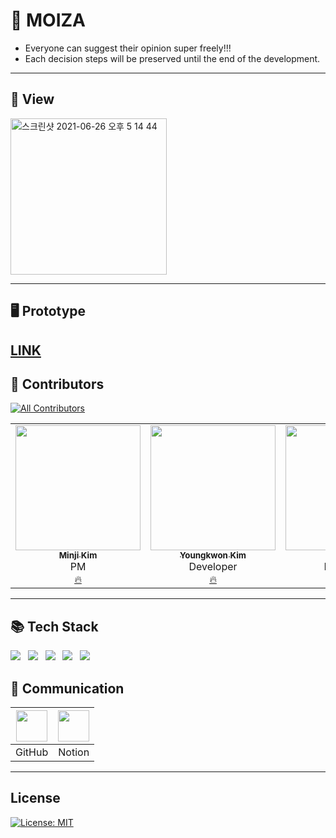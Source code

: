 # 🌟 MOIZA
* Everyone can suggest their opinion super freely!!!
* Each decision steps will be preserved until the end of the development.
---

## 🔮 View
<img width="250" alt="스크린샷 2021-06-26 오후 5 14 44" src="https://user-images.githubusercontent.com/39653584/123506982-03b26100-d6a2-11eb-9680-24260ee5f93c.png">


---

## 🖥 Prototype
<a href="https://xd.adobe.com/view/f6c95b3c-9155-4a84-bcf1-a35431bc0d64-a39a/">LINK</a>
---

## 💫 Contributors
[![All Contributors](https://img.shields.io/badge/all_contributors-6-orange.svg?style=flat-square)](#contributors-)
<table>
  <tr>
    <td align="center"><a href="https://github.com/minji9611"><img src="https://avatars.githubusercontent.com/u/81851584?v=4?s=200" width="200px;" alt=""/><br /><sub><b>Minji Kim</b></sub></a><br />PM<br/><a href="https://github.com/LikeLion-CAU-9th/MOIZA/commits?author=minji9611" title="Documentation">🔥</a></td>
    <td align="center"><a href="https://github.com/youngkwon02"><img src="https://avatars.githubusercontent.com/u/39653584?v=4?s=200" width="200px;" alt=""/><br /><sub><b>Youngkwon Kim</b></sub></a><br />Developer<br /><a href="https://github.com/LikeLion-CAU-9th/MOIZA/commits?author=youngkwon02" title="Documentation">🔥</a></td>
    <td align="center"><a href="https://github.com/rineeee"><img src="https://avatars.githubusercontent.com/u/62981406?v=4?s=200" width="200px;" alt=""/><br /><sub><b>Harin Kim</b></sub></a><br />Developer<br /><a href="https://github.com/LikeLion-CAU-9th/MOIZA/commits?author=rineeee" title="Documentation">🔥</a></td>
    <td align="center"><a href="https://github.com/Seojisoo20191941"><img src="https://avatars.githubusercontent.com/u/76681519?v=4?s=200" width="200px;" alt=""/><br /><sub><b>Jisoo Seo</b></sub></a><br />Developer<br /><a href="https://github.com/LikeLion-CAU-9th/MOIZA/commits?author=Seojisoo20191941" title="Documentation">🔥</a></td>
    <td align="center"><a href="https://github.com/yunseonyeong"><img src="https://avatars.githubusercontent.com/u/64634970?v=4?s=200" width="200px;" alt=""/><br /><sub><b>Seonyeong Yun</b></sub></a><br />Developer<br /><a href="https://github.com/LikeLion-CAU-9th/MOIZA/commits?author=yunseonyeong" title="Documentation">🔥</a></td>
    <td align="center"><a href="https://github.com/jjanggyu"><img src="https://avatars.githubusercontent.com/u/59885351?v=4?s=200" width="200px;" alt=""/><br /><sub><b>Changyu Lee</b></sub></a><br />Professor<br /><a href="https://github.com/LikeLion-CAU-9th/MOIZA/commits?author=jjanggyu" title="Documentation">🔥</a></td>
  </tr>
</table>

---


## 📚 Tech Stack
![](https://img.shields.io/badge/django-3.2.2-green)&nbsp;&nbsp;
![](https://img.shields.io/badge/HTML-5.3-orange)&nbsp;&nbsp;
![](https://img.shields.io/badge/CSS-blue)&nbsp;&nbsp;
![](https://img.shields.io/badge/JS-ES6-yellow)&nbsp;&nbsp;
![](https://img.shields.io/badge/Pillow-8.2.0-pink)&nbsp;&nbsp;




## 🌈 Communication

|<img width= 50 src="https://i.imgur.com/Ap8neHw.png">| <img width= 50 src="https://i.imgur.com/jrN40gS.jpg">    |
| :---------------------------------------------------: | :---------------------------------------------------: |
|                        GitHub                     |                        Notion                         |


---

## License
[![License: MIT](https://img.shields.io/badge/License-MIT-skyblue.svg)](https://opensource.org/licenses/MIT)
